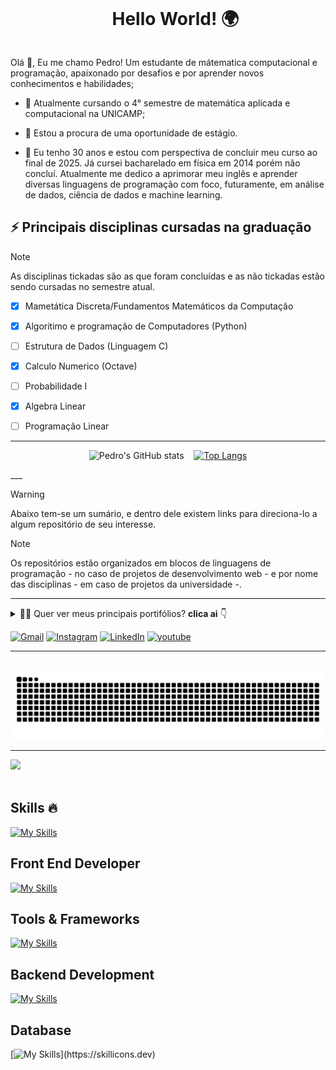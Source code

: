 





<!--título-->
<div id="user-content-toc">
  <ul align="center">
    <summary><h1 style="display: inline-block">Hello World! 🌍</h1></summary>
</div>

<!-- Presentation -->
<p>
  Olá 👋, Eu me chamo Pedro! Um estudante de mátematica computacional e programação, apaixonado por desafios e por aprender novos conhecimentos e habilidades;

  - 🌱 Atualmente cursando o 4° semestre de matemática aplicada e computacional na UNICAMP;

  - 🔭 Estou a procura de uma oportunidade de estágio. 

  - 💬 Eu tenho 30 anos e estou com perspectiva de concluir meu curso ao final de 2025. Já cursei bacharelado em física em 2014 porém não concluí. Atualmente me dedico a aprimorar meu inglês e aprender diversas linguagens de programação com foco, futuramente, em análise de dados, ciência de dados e machine learning.

## ⚡ Principais disciplinas cursadas na graduação

>[!NOTE]
>As disciplinas tickadas são as que foram concluídas e as não tickadas estão sendo cursadas no semestre atual.

- [x] Mametática Discreta/Fundamentos Matemáticos da Computação                                 
- [x]  Algoritimo e programação de Computadores (Python)                                       
- [ ] Estrutura de Dados (Linguagem C)                                                 
- [x] Calculo Numerico (Octave)
- [ ] Probabilidade I
- [x] Algebra Linear
- [ ] Programação Linear
  
   
</p>

---
<div align = "center">
  
![Pedro's GitHub stats](https://github-readme-stats.vercel.app/api?username=pedrohenrique3dk&count&theme=midnight-purple&private=true) &nbsp;&nbsp; [![Top Langs](https://github-readme-stats.vercel.app/api/top-langs/?username=pedrohenrique3dk&theme=midnight-purple&layout=compact&hide_progress=true)](https://github.com/pedrohenrique3dk/github-readme-stats)

</div>
___

>[!WARnING]
> Abaixo tem-se um sumário, e dentro dele existem links para direciona-lo a algum repositório
>de seu interesse.

>[!NOTE]
>Os repositórios estão organizados em blocos de linguagens de programação - no caso de projetos de desenvolvimento web - e
>por nome das disciplinas - em caso de projetos da universidade -.

___


<details>
  <summary>👨‍💻 Quer ver meus principais portifólios? <strong>clica ai</strong> 👇</summary>
  
  ## PORTIFÓLIO 

- Calculo Numérico:
  
```brush
https://github.com/pedrohenrique3dk/Calculo_Numerico
 ```
- Python:
  
```brush
https://github.com/pedrohenrique3dk/Curso_Python_Avancado
 ```
- PHP:
  
```brush
https://github.com/pedrohenrique3dk/SQL_MySQL
````

```brush
https://github.com/pedrohenrique3dk/Curso_PHP_Basico
```

 



</details>


<!-- Links -->

[![Gmail](https://img.shields.io/badge/Gmail-D14836?style=for-the-badge&logo=gmail&logoColor=white)](pedrohenriqueufpa2018@gmail.com)
[![Instagram](https://img.shields.io/badge/Instagram-E4405F?style=for-the-badge&logo=instagram&logoColor=white)](https://www.instagram.com/henrique.bello.fm/)
[![LinkedIn](https://img.shields.io/badge/LinkedIn-0077B5?style=for-the-badge&logo=linkedin&logoColor=white)](https://www.linkedin.com/in/pedro-henrique-%F0%9F%92%BB-b939b4299/?trk=public_profile-settings_edit-profile-content)
[![youtube](https://img.shields.io/badge/YouTube-FF0000?style=for-the-badge&logo=youtube&logoColor=white)](https://www.youtube.com/@pedrohenrique3dk/playlists)


---

<!-- GithubStats -->
<br clear="both">

<img src="https://raw.githubusercontent.com/g4brielpy/g4brielpy/output/snake.svg" alt="Snake animation" />

---


<!-- GIF -->
<img src="https://user-images.githubusercontent.com/74038190/225813708-98b745f2-7d22-48cf-9150-083f1b00d6c9.gif" width="900" heigth = "600">
<br><br>


## Skills 🔥

[![My Skills](https://skillicons.dev/icons?i=js,ts,py,php,c,cpp,octave,latex)](https://skillicons.dev)

  
## Front End Developer 
  
[![My Skills](https://skillicons.dev/icons?i=html,css)](https://skillicons.dev)

   
## Tools & Frameworks

[![My Skills](https://skillicons.dev/icons?i=django,vscode,react,git)](https://skillicons.dev)

  
## Backend Development
  
[![My Skills](https://skillicons.dev/icons?i=nodejs)](https://skillicons.dev)


  
## Database

[![My Skills](https://skillicons.dev/icons?i=mongodb,mysql,)](https://skillicons.dev)
  






